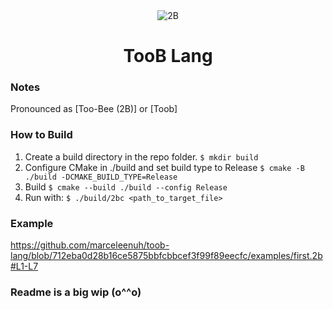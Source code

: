 <div align="center">
  <img src="https://user-images.githubusercontent.com/67397386/200191978-10bcf1f7-4e6e-4c88-9360-162dfd9883a9.gif" alt="2B">
  <h1>TooB Lang</h1>
</div>

### Notes
Pronounced as [Too-Bee (2B)] or [Toob]

### How to Build
1. Create a build directory in the repo folder. `$ mkdir build`
2. Configure CMake in ./build and set build type to Release `$ cmake -B ./build -DCMAKE_BUILD_TYPE=Release`
3. Build `$ cmake --build ./build --config Release`
4. Run with: `$ ./build/2bc <path_to_target_file>`

### Example

https://github.com/marceleenuh/toob-lang/blob/712eba0d28b16ce5875bbfcbbcef3f99f89eecfc/examples/first.2b#L1-L7

### Readme is a big wip (o^^o)
